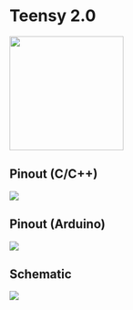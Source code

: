 Teensy 2.0
==========
<!-- ![](https://www.pjrc.com/store/teensy_2.jpg) -->
<img src="https://www.pjrc.com/store/teensy_2.jpg" width="200px" />

Pinout (C/C++)
--------------
![](https://www.pjrc.com/teensy/pinout2a.png)

Pinout (Arduino)
----------------
![](https://www.pjrc.com/teensy/pinout2b.png)

Schematic
---------
![](https://www.pjrc.com/teensy/schematic2.gif)